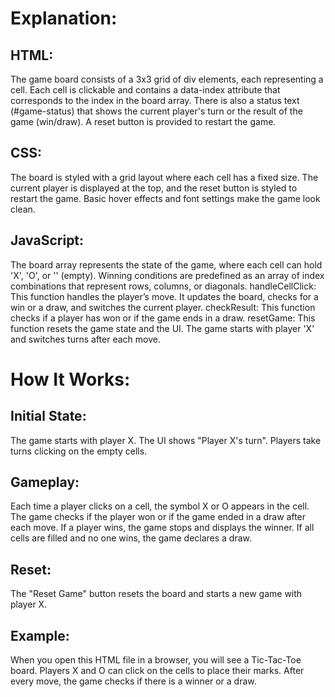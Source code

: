 # Explanation:

## HTML:

The game board consists of a 3x3 grid of div elements, each representing a cell. Each cell is clickable and contains a data-index attribute that corresponds to the index in the board array.
There is also a status text (#game-status) that shows the current player's turn or the result of the game (win/draw).
A reset button is provided to restart the game.

## CSS:

The board is styled with a grid layout where each cell has a fixed size.
The current player is displayed at the top, and the reset button is styled to restart the game.
Basic hover effects and font settings make the game look clean.

## JavaScript:

The board array represents the state of the game, where each cell can hold 'X', 'O', or '' (empty).
Winning conditions are predefined as an array of index combinations that represent rows, columns, or diagonals.
handleCellClick: This function handles the player’s move. It updates the board, checks for a win or a draw, and switches the current player.
checkResult: This function checks if a player has won or if the game ends in a draw.
resetGame: This function resets the game state and the UI.
The game starts with player 'X' and switches turns after each move.

# How It Works:

## Initial State:

The game starts with player X. The UI shows "Player X's turn".
Players take turns clicking on the empty cells.

## Gameplay:

Each time a player clicks on a cell, the symbol X or O appears in the cell.
The game checks if the player won or if the game ended in a draw after each move.
If a player wins, the game stops and displays the winner.
If all cells are filled and no one wins, the game declares a draw.

## Reset:

The "Reset Game" button resets the board and starts a new game with player X.

## Example:
When you open this HTML file in a browser, you will see a Tic-Tac-Toe board. Players X and O can click on the cells to place their marks. After every move, the game checks if there is a winner or a draw.